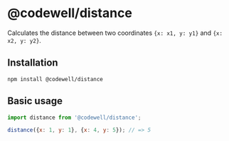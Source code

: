 # @codewell/distance
Calculates the distance between two coordinates `{x: x1, y: y1}` and `{x: x2, y: y2}`.

## Installation
```
npm install @codewell/distance
```

## Basic usage
```JavaScript
import distance from '@codewell/distance';

distance({x: 1, y: 1}, {x: 4, y: 5}); // => 5
```


